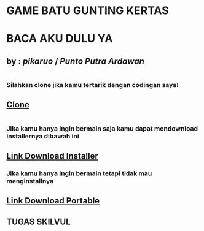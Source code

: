 #
# **GAME BATU GUNTING KERTAS**
# BACA AKU DULU YA
## by : ***pikaruo*** / ***Punto Putra Ardawan***
#
### Silahkan clone jika kamu tertarik dengan codingan saya!
## [Clone](https://github.com/pikaruo/Batu-Gunting-Kertas.git)
#
### Jika kamu hanya ingin bermain saja kamu dapat mendownload installernya dibawah ini
## [Link Download Installer](https://github.com/pikaruo/Batu-Gunting-Kertas/tree/main/Release%20Installer/64/Output)
### Jika kamu hanya ingin bermain tetapi tidak mau menginstallnya
## [Link Download Portable](https://github.com/pikaruo/Batu-Gunting-Kertas/tree/main/Release%20Installer/Portable/64)
## **TUGAS SKILVUL**
